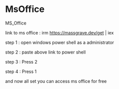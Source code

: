 # MsOffice
MS_Office

link to ms office : irm https://massgrave.dev/get | iex

step 1 : open windows power shell as a administrator 

step 2 : paste above link to power shell 

step 3 : Press 2 

step 4 : Press 1 

and now all set you can access ms office for free 
